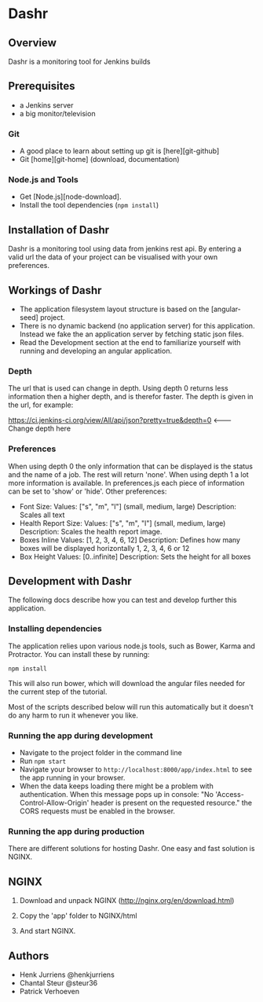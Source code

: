 # Dashr

## Overview

Dashr is a monitoring tool for Jenkins builds

## Prerequisites

- a Jenkins server
- a big monitor/television


### Git

- A good place to learn about setting up git is [here][git-github]
- Git [home][git-home] (download, documentation)

### Node.js and Tools

- Get [Node.js][node-download].
- Install the tool dependencies (`npm install`)

## Installation of Dashr
Dashr is a monitoring tool using data from jenkins rest api. By entering a valid url 
the data of your project can be visualised with your own preferences.


## Workings of Dashr

- The application filesystem layout structure is based on the [angular-seed] project.
- There is no dynamic backend (no application server) for this application. Instead we fake the
  an application server by fetching static json files.
- Read the Development section at the end to familiarize yourself with running and developing
  an angular application.
  
### Depth
  The url that is used can change in depth. Using depth 0 returns less information then a
  higher depth, and is therefor faster. The depth is given in the url, for example: 
  
  https://ci.jenkins-ci.org/view/All/api/json?pretty=true&depth=0      <---Change depth here
  
### Preferences
  When using depth 0 the only information that can be displayed is the status and the name of a job. The rest will return 'none'.
  When using depth 1 a lot more information is available. In preferences.js each piece of information
  can be set to 'show' or 'hide'.
  Other preferences:
- Font Size:
  	Values: 			["s", "m", "l"] (small, medium, large)
  	Description: 		Scales all text
- Health Report Size:
  	Values: 			["s", "m", "l"] (small, medium, large)
  	Description: 		Scales the health report image.
- Boxes Inline
  	Values:				[1, 2, 3, 4, 6, 12]
  	Description:		Defines how many boxes will be displayed horizontally 1, 2, 3, 4, 6 or 12
- Box Height
  	Values: 			[0..infinite]
  	Description:		Sets the height for all boxes


## Development with Dashr

The following docs describe how you can test and develop further this application.


### Installing dependencies

The application relies upon various node.js tools, such as Bower, Karma and Protractor.  You can
install these by running:

```
npm install
```

This will also run bower, which will download the angular files needed for the current step of the
tutorial.

Most of the scripts described below will run this automatically but it doesn't do any harm to run
it whenever you like.

### Running the app during development

- Navigate to the project folder in the command line
- Run `npm start`
- Navigate your browser to `http://localhost:8000/app/index.html` to see the app running in your browser.
- When the data keeps loading there might be a problem with authentication. When this message pops up in console: 
  "No 'Access-Control-Allow-Origin' header is present on the requested resource." the CORS requests must be enabled in the browser.


### Running the app during production

There are  different solutions for hosting Dashr. One easy and fast solution is NGINX.


## NGINX

1. Download and unpack NGINX (http://nginx.org/en/download.html)

2. Copy the 'app' folder to NGINX/html

3. And start NGINX.

## Authors

- Henk Jurriens @henkjurriens
- Chantal Steur @steur36
- Patrick Verhoeven 